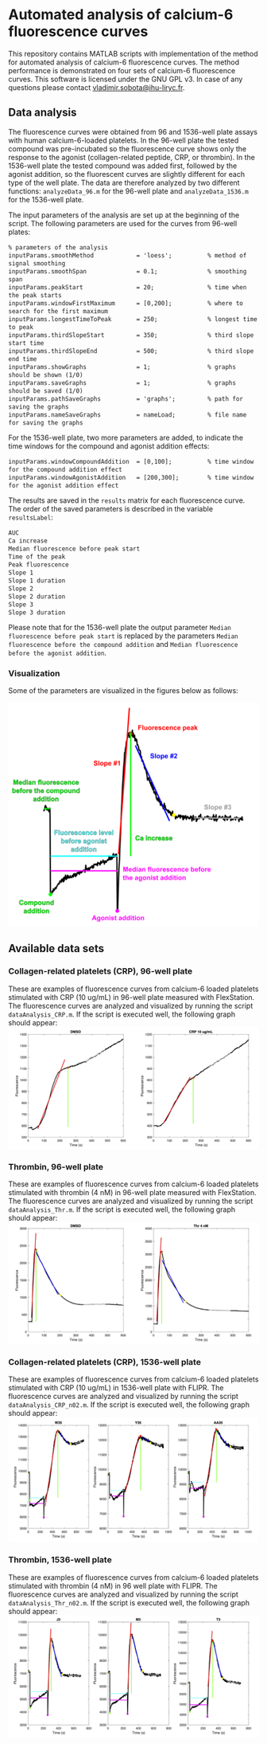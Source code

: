 # Automated analysis of calcium-6 fluorescence curves
This repository contains MATLAB scripts with implementation of the method for automated analysis of calcium-6 fluorescence curves. The method performance is demonstrated on four sets of calcium-6 fluorescence curves. This software is licensed under the GNU GPL v3. In case of any questions please contact vladimir.sobota@ihu-liryc.fr.

## Data analysis
The fluorescence curves were obtained from 96 and 1536-well plate assays with human calcium-6-loaded platelets. In the 96-well plate the tested compound was pre-incubated so the fluorescence curve shows only the response to the agonist (collagen-related peptide, CRP, or thrombin). In the 1536-well plate the tested compound was added first, followed by the agonist addition, so the fluorescent curves are slightly different for each type of the well plate. The data are therefore analyzed by two different functions: `analyzeData_96.m` for the 96-well plate and `analyzeData_1536.m` for the 1536-well plate.

The input parameters of the analysis are set up at the beginning of the script. The following parameters are used for the curves from 96-well plates:

```
% parameters of the analysis
inputParams.smoothMethod            = 'loess';          % method of signal smoothing
inputParams.smoothSpan              = 0.1;              % smoothing span
inputParams.peakStart               = 20;               % time when the peak starts
inputParams.windowFirstMaximum      = [0,200];          % where to search for the first maximum
inputParams.longestTimeToPeak       = 250;              % longest time to peak
inputParams.thirdSlopeStart         = 350;              % third slope start time
inputParams.thirdSlopeEnd           = 500;              % third slope end time
inputParams.showGraphs              = 1;                % graphs should be shown (1/0)
inputParams.saveGraphs              = 1;                % graphs should be saved (1/0)
inputParams.pathSaveGraphs          = 'graphs';         % path for saving the graphs
inputParams.nameSaveGraphs          = nameLoad;         % file name for saving the graphs
```

For the 1536-well plate, two more parameters are added, to indicate the time windows for the compound and agonist addition effects:

```
inputParams.windowCompoundAddition  = [0,100];          % time window for the compound addition effect
inputParams.windowAgonistAddition   = [200,300];        % time window for the agonist addition effect
```

The results are saved in the `results` matrix for each fluorescence curve. The order of the saved parameters is described in the variable `resultsLabel`:
```
AUC
Ca increase
Median fluorescence before peak start
Time of the peak
Peak fluorescence
Slope 1
Slope 1 duration
Slope 2
Slope 2 duration
Slope 3
Slope 3 duration
```

Please note that for the 1536-well plate the output parameter `Median fluorescence before peak start` is replaced by the parameters `Median fluorescence before the compound addition` and `Median fluorescence before the agonist addition`.

### Visualization
Some of the parameters are visualized in the figures below as follows:

![Sample graph](/graphs/graph_analysis.png?raw=true)

## Available data sets

### Collagen-related platelets (CRP), 96-well plate
These are examples of fluorescence curves from calcium-6 loaded platelets stimulated with CRP (10 ug/mL) in 96-well plate measured with FlexStation. The fluorescence curves are analyzed and visualized by running the script `dataAnalysis_CRP.m`. If the script is executed well, the following graph should appear:
![Sample graph](/graphs/CRP.png?raw=true)

### Thrombin, 96-well plate
These are examples of fluorescence curves from calcium-6 loaded platelets stimulated with thrombin (4 nM) in 96-well plate measured with FlexStation. The fluorescence curves are analyzed and visualized by running the script `dataAnalysis_Thr.m`. If the script is executed well, the following graph should appear:
![Sample graph](/graphs/Thr.png?raw=true)

### Collagen-related platelets (CRP), 1536-well plate
These are examples of fluorescence curves from calcium-6 loaded platelets stimulated with CRP (10 ug/mL) in 1536-well plate with FLIPR. The fluorescence curves are analyzed and visualized by running the script `dataAnalysis_CRP_n02.m`. If the script is executed well, the following graph should appear:
![Sample graph](/graphs/n02_CRP.png?raw=true)

### Thrombin, 1536-well plate
These are examples of fluorescence curves from calcium-6 loaded platelets stimulated with thrombin (4 nM) in 96 well plate with FLIPR. The fluorescence curves are analyzed and visualized by running the script `dataAnalysis_Thr_n02.m`. If the script is executed well, the following graph should appear:
![Sample graph](/graphs/n02_Thr.png?raw=true)

